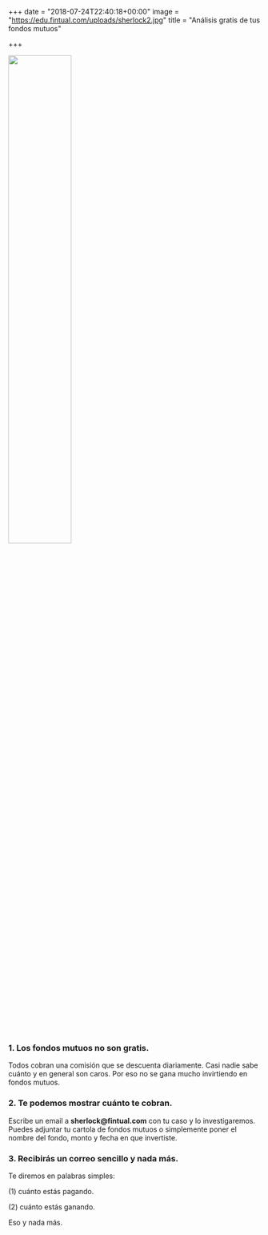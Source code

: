 +++
date = "2018-07-24T22:40:18+00:00"
image = "https://edu.fintual.com/uploads/sherlock2.jpg"
title = "Análisis gratis de tus fondos mutuos"

+++
<div class="text-center">
<img src="/uploads/sherlock2.jpg" style="width:50%;height: auto;"/>
</div>

<h3>1. Los fondos mutuos no son gratis.</h3> 

<p> Todos cobran una comisión que se descuenta diariamente. Casi nadie sabe cuánto y en general son caros. Por eso no se gana mucho invirtiendo en fondos mutuos. </p> 

<h3>2. Te podemos mostrar cuánto te cobran.</h3> <p> Escribe un email a <b>sherlock@fintual.com</b> con tu caso y lo investigaremos. Puedes adjuntar tu cartola de fondos mutuos o simplemente poner el nombre del fondo, monto y fecha en que invertiste. </p> 

<h3>3. Recibirás un correo sencillo y nada más.</h3> <p>Te diremos en palabras simples:</p>

\(1) cuánto estás pagando.

\(2) cuánto estás ganando.

Eso y nada más. 